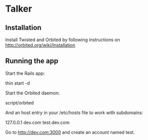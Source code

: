 # Talker

## Installation

Install Twisted and Orbited by following instructions on http://orbited.org/wiki/Installation

## Running the app

Start the Rails app:

  thin start -d

Start the Orbited daemon:

  script/orbited

And an host entry in your /etc/hosts file to work with subdomains:

  127.0.0.1       dev.com test.dev.com

Go to http://dev.com:3000 and create an account named test.
